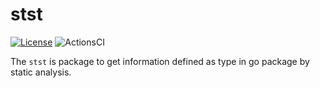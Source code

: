 # stst

[![License](https://img.shields.io/badge/license-MIT-blue.svg)](https://github.com/maru44/stst/blob/master/LICENSE)
![ActionsCI](https://github.com/maru44/stst/workflows/lint-test/badge.svg)

The `stst` is package to get information defined as type in go package by static analysis.

